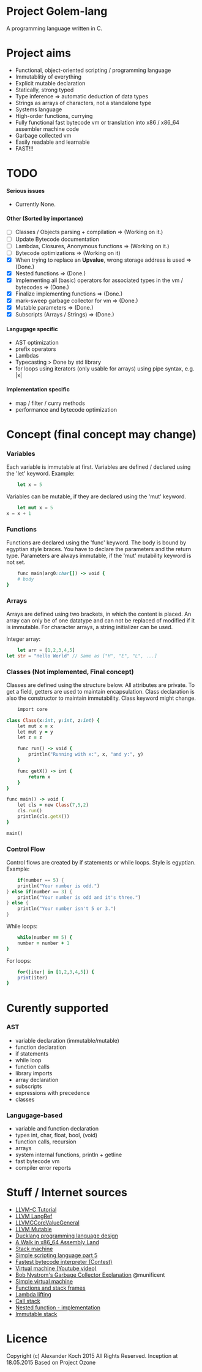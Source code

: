 # Project Golem-lang

A programming language written in C.

# Project aims

- Functional, object-oriented scripting / programming language
- Immutablitiy of everything
- Explicit mutable declaration
- Statically, strong typed
- Type inference => automatic deduction of data types
- Strings as arrays of characters, not a standalone type
- Systems language
- High-order functions, currying
- Fully functional fast bytecode vm or translation into x86 / x86_64 assembler machine code
- Garbage collected vm
- Easily readable and learnable
- FAST!!!

# TODO

#### Serious issues

- Currently None.

#### Other (Sorted by importance)

- [ ] Classes / Objects parsing + compilation => (Working on it.)
- [ ] Update Bytecode documentation
- [ ] Lambdas, Closures, Anonymous functions => (Working on it.)
- [ ] Bytecode optimizations => (Working on it)
- [x] When trying to replace an **Upvalue**, wrong storage address is used => (Done.)
- [x] Nested functions => (Done.)
- [x] Implementing all (basic) operators for associated types in the vm / bytecodes => (Done.)
- [x] Finalize implementing functions => (Done.)
- [x] mark-sweep garbage collector for vm => (Done.)
- [x] Mutable parameters => (Done.)
- [x] Subscripts (Arrays / Strings) => (Done.)

#### Langugage specific

- AST optimization
- prefix operators
- Lambdas
- Typecasting > Done by std library
- for loops using iterators (only usable for arrays) using pipe syntax, e.g. |x|

#### Implementation specific

- map / filter / curry methods
- performance and bytecode optimization

# Concept (final concept may change)

### Variables

Each variable is immutable at first. Variables are defined / declared using the 'let' keyword.
Example:
```rust
	let x = 5
```

Variables can be mutable, if they are declared using the 'mut' keyword.
```rust
	let mut x = 5
x = x + 1
```

### Functions

Functions are declared using the 'func' keyword.
The body is bound by egyptian style braces. You have to declare the parameters and the return type.
Parameters are always immutable, if the 'mut' mutability keyword is not set.
```ruby
	func main(arg0:char[]) -> void {
	# body
}
```

### Arrays

Arrays are defined using two brackets, in which the content is placed.
An array can only be of one datatype and can not be replaced of modified if it is immutable.
For character arrays, a string initializer can be used.

Integer array:
```rust
	let arr = [1,2,3,4,5]
let str = "Hello World" // Same as ["H", "E", "L", ...]
```

### Classes (Not implemented, Final concept)

Classes are defined using the structure below.
All attributes are private.
To get a field, getters are used to maintain encapsulation.
Class declaration is also the constructor to maintain immutability.
Class keyword might change.
```ruby
	import core

class Class(x:int, y:int, z:int) {
	let mut x = x
	let mut y = y
	let z = z

	func run() -> void {
		println("Running with x:", x, "and y:", y)
	}

	func getX() -> int {
		return x
	}
}

func main() -> void {
	let cls = new Class(7,5,2)
	cls.run()
	println(cls.getX())
}

main()
```

### Control Flow

Control flows are created by if statements or while loops. Style is egyptian.
Example:
```rust
	if(number == 5) {
	println("Your number is odd.")
} else if(number == 3) {
	println("Your number is odd and it's three.")
} else {
	println("Your number isn't 5 or 3.")
}
```
While loops:
```ruby
	while(number == 5) {
	number = number + 1
}
```

For loops:
```ruby
	for(|iter| in [1,2,3,4,5]) {
	print(iter)
}
```

# Curently supported

### AST

- variable declaration (immutable/mutable)
- function declaration
- if statements
- while loop
- function calls
- library imports
- array declaration
- subscripts
- expressions with precedence
- classes

### Langugage-based

- variable and function declaration
- types int, char, float, bool, (void)
- function calls, recursion
- arrays
- system internal functions, println + getline
- fast bytecode vm
- compiler error reports

# Stuff / Internet sources

* [LLVM-C Tutorial](http://markmail.org/download.xqy?id=vhdi5dbzkrdbchxq&number=1)
* [LLVM LangRef](http://llvm.org/docs/LangRef.html)
* [LLVMCCoreValueGeneral](http://llvm.org/docs/doxygen/html/group__LLVMCCoreValueGeneral.html)
* [LLVM Mutable](https://github.com/TheThirdOne/llvm-tutorial-gitbook/blob/master/mutable.md)
* [Ducklang programming language design](http://ducklang.org/designing-a-programming-language-i)
* [A Walk in x86_64 Assembly Land](http://www.codejury.com/a-walk-in-x64-land/)
* [Stack machine](http://www.d.umn.edu/~rmaclin/cs5641/Notes/L19_CodeGenerationI.pdf)
* [Simple scripting language part 5](http://www.incubatorgames.com/20110621/simple-scripting-language-part-5/)
* [Fastest bytecode interpreter (Contest)](http://byteworm.com/2010/11/21/the-fastest-vm-bytecode-interpreter/)
* [Virtual machine (Youtube video)](https://www.youtube.com/watch?v=OjaAToVkoTw)
* [Bob Nystrom's Garbage Collector Explanation](http://journal.stuffwithstuff.com/2013/12/08/babys-first-garbage-collector/) @munificent
* [Simple virtual machine](http://bartoszsypytkowski.com/simple-virtual-machine/)
* [Functions and stack frames](https://en.wikibooks.org/wiki/X86_Disassembly/Functions_and_Stack_Frames)
* [Lambda lifting](https://en.wikipedia.org/wiki/Lambda_lifting)
* [Call stack](https://en.wikipedia.org/wiki/Call_stack#Structure)
* [Nested function - implementation](https://en.wikipedia.org/wiki/Nested_function#Implementation)
* [Immutable stack](http://amitdev.github.io/coding/2013/12/31/Functional-Stack/)

# Licence
Copyright (c) Alexander Koch 2015 All Rights Reserved.
Inception at 18.05.2015
Based on Project Ozone

